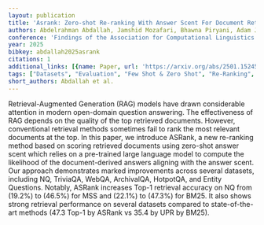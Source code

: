```yaml
---
layout: publication
title: 'Asrank: Zero-shot Re-ranking With Answer Scent For Document Retrieval'
authors: Abdelrahman Abdallah, Jamshid Mozafari, Bhawna Piryani, Adam Jatowt
conference: 'Findings of the Association for Computational Linguistics: NAACL 2025'
year: 2025
bibkey: abdallah2025asrank
citations: 1
additional_links: [{name: Paper, url: 'https://arxiv.org/abs/2501.15245'}]
tags: ["Datasets", "Evaluation", "Few Shot & Zero Shot", "Re-Ranking", "Text Retrieval"]
short_authors: Abdallah et al.
---
```

Retrieval-Augmented Generation (RAG) models have drawn considerable attention
in modern open-domain question answering. The effectiveness of RAG depends on
the quality of the top retrieved documents. However, conventional retrieval
methods sometimes fail to rank the most relevant documents at the top. In this
paper, we introduce ASRank, a new re-ranking method based on scoring retrieved
documents using zero-shot answer scent which relies on a pre-trained large
language model to compute the likelihood of the document-derived answers
aligning with the answer scent. Our approach demonstrates marked improvements
across several datasets, including NQ, TriviaQA, WebQA, ArchivalQA, HotpotQA,
and Entity Questions. Notably, ASRank increases Top-1 retrieval accuracy on NQ
from \(19.2%\) to \(46.5%\) for MSS and \(22.1%\) to \(47.3%\) for BM25. It also
shows strong retrieval performance on several datasets compared to
state-of-the-art methods (47.3 Top-1 by ASRank vs 35.4 by UPR by BM25).